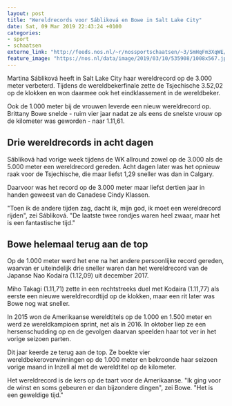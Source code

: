 ```yaml
---
layout: post
title: "Wereldrecords voor Sábliková en Bowe in Salt Lake City"
date: Sat, 09 Mar 2019 22:43:24 +0100
categories: 
- sport 
- schaatsen 
externe_link: "http://feeds.nos.nl/~r/nossportschaatsen/~3/SmHqFm3XqWE/2275256"
feature_image: "https://nos.nl/data/image/2019/03/10/535908/1008x567.jpg"
---
```


<p>Martina Sábliková heeft in Salt Lake City haar wereldrecord op de 3.000 meter verbeterd. Tijdens de wereldbekerfinale zette de Tsjechische 3.52,02 op de klokken en won daarmee ook het eindklassement in de wereldbeker.</p>
<p>Ook de 1.000 meter bij de vrouwen leverde een nieuw wereldrecord op. Brittany Bowe snelde - ruim vier jaar nadat ze als eens de snelste vrouw op de kilometer was geworden - naar 1.11,61.</p>
<h2>Drie wereldrecords in acht dagen</h2>
<p>Sábliková had vorige week tijdens de WK allround zowel op de 3.000 als de 5.000 meter een wereldrecord gereden. Acht dagen later was het opnieuw raak voor de Tsjechische, die maar liefst 1,29 sneller was dan in Calgary.</p>
<p>Daarvoor was het record op de 3.000 meter maar liefst dertien jaar in handen geweest van de Canadese Cindy Klassen.</p>
<p>"Toen ik de andere tijden zag, dacht ik, mijn god, ik moet een wereldrecord rijden", zei Sábliková. "De laatste twee rondjes waren heel zwaar, maar het is een fantastische tijd."</p>
<h2>Bowe helemaal terug aan de top</h2>
<p>Op de 1.000 meter werd het ene na het andere persoonlijke record gereden, waarvan er uiteindelijk drie sneller waren dan het wereldrecord van de Japanse Nao Kodaira (1.12,09) uit december 2017.</p>
<p>Miho Takagi (1.11,71) zette in een rechtstreeks duel met Kodaira (1.11,77) als eerste een nieuwe wereldrecordtijd op de klokken, maar een rit later was Bowe nog wat sneller.</p>
<p>In 2015 won de Amerikaanse wereldtitels op de 1.000 en 1.500 meter en werd ze wereldkampioen sprint, net als in 2016. In oktober liep ze een hersenschudding op en de gevolgen daarvan speelden haar tot ver in het vorige seizoen parten.</p>
<p>Dit jaar keerde ze terug aan de top. Ze boekte vier wereldbekeroverwinningen op de 1.000 meter en bekroonde haar seizoen vorige maand in Inzell al met de wereldtitel op de kilometer.</p>
<p>Het wereldrecord is de kers op de taart voor de Amerikaanse. "Ik ging voor de winst en soms gebeuren er dan bijzondere dingen", zei Bowe. "Het is een geweldige tijd."</p><img src="http://feeds.feedburner.com/~r/nossportschaatsen/~4/SmHqFm3XqWE" height="1" width="1" alt=""/>
